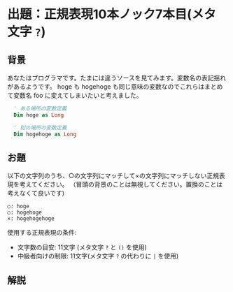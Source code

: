 # 出題：正規表現10本ノック7本目(メタ文字 `?`)

## 背景

あなたはプログラマです。たまには違うソースを見てみます。変数名の表記揺れがあるようです。
hoge も hogehoge も同じ意味の変数なのでこれらはまとめて変数名 foo に変えてしまいたいと考えました。

```vb
  ' ある場所の変数定義
  Dim hoge as Long

  ' 別の場所の変数定義
  Dim hogehoge as Long
```

## お題
以下の文字列のうち、○の文字列にマッチして×の文字列にマッチしない正規表現を考えてください。
（冒頭の背景のことは無視してください。置換のことは考えなくて良いです)

    ○: hoge
    ○: hogehoge
    ×: hogehogehoge

使用する正規表現の条件:
  * 文字数の目安: 11文字 (メタ文字 `?` と `()` を使用) <!-- hoge(hoge)? -->
  * 中級者向けの制限: 11文字(メタ文字 `?` の代わりに `|` を使用)  <!-- hoge(hoge|) -->

## 解説

<!--
ノック5本目で、`*` は「直前の正規表現」の「0回以上の繰り返し」を表すことを学びました。
`?` はその仲間で、「直前の正規表現」の「0回または1回」になります。
もう少し、くだけて言い方をすると、「直前の文字(正規表現)があるまたはない」を表現します。
`?` の文字にピッタリの意味な気がしませんか？

たとえば、`f` または `fo` にマッチする正規表現は、`fo?` になります。
お題ではもうちょっと発展させてノック6本目で習ったグルーピング `()` も使用する例にしています。
-->
